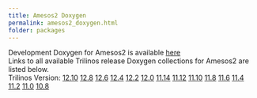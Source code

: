 ```yaml
---
title: Amesos2 Doxygen
permalink: amesos2_doxygen.html
folder: packages
---
```


Development Doxygen for Amesos2 is available [here](http://trilinos.org/docs/dev/packages/amesos2/doc/html/index.html)  
Links to all available Trilinos release Doxygen collections for Amesos2 are listed below.  
Trilinos Version: [12.10](http://trilinos.org/docs/r12.10/packages/amesos2/doc/html/index.html) [12.8](http://trilinos.org/docs/r12.8/packages/amesos2/doc/html/index.html) [12.6](http://trilinos.org/docs/r12.6/packages/amesos2/doc/html/index.html) [12.4](http://trilinos.org/docs/r12.4/packages/amesos2/doc/html/index.html) [12.2](http://trilinos.org/docs/r12.2/packages/amesos2/doc/html/index.html) [12.0](http://trilinos.org/docs/r12.0/packages/amesos2/doc/html/index.html) [11.14](http://trilinos.org/docs/r11.14/packages/amesos2/doc/html/index.html) [11.12](http://trilinos.org/docs/r11.12/packages/amesos2/doc/html/index.html) [11.10](http://trilinos.org/docs/r11.10/packages/amesos2/doc/html/index.html) [11.8](http://trilinos.org/docs/r11.8/packages/amesos2/doc/html/index.html) [11.6](http://trilinos.org/docs/r11.6/packages/amesos2/doc/html/index.html) [11.4](http://trilinos.org/docs/r11.4/packages/amesos2/doc/html/index.html) [11.2](http://trilinos.org/docs/r11.2/packages/amesos2/doc/html/index.html) [11.0](http://trilinos.org/docs/r11.0/packages/amesos2/doc/html/index.html) [10.8](http://trilinos.org/docs/r10.8/packages/amesos2/doc/html/index.html)